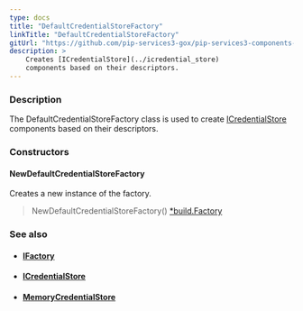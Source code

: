 ```yaml
---
type: docs
title: "DefaultCredentialStoreFactory"
linkTitle: "DefaultCredentialStoreFactory"
gitUrl: "https://github.com/pip-services3-gox/pip-services3-components-gox"
description: >
    Creates [ICredentialStore](../icredential_store)
    components based on their descriptors.
---
```



### Description

The DefaultCredentialStoreFactory class is used to create [ICredentialStore](../icredential_store) components based on their descriptors.

### Constructors

#### NewDefaultCredentialStoreFactory
Creates a new instance of the factory.

> NewDefaultCredentialStoreFactory() [*build.Factory](../../build/factory)

### See also
- #### [IFactory](../../build/ifactory)
- #### [ICredentialStore](../icredential_store)
- #### [MemoryCredentialStore](../memory_credential_store)
